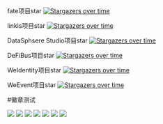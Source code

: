 fate项目star
[![Stargazers over time](https://starchart.cc/FederatedAI/FATE.svg)](https://starchart.cc/FederatedAI/FATE)

linkis项目star
[![Stargazers over time](https://starchart.cc/WebankFintech/Linkis.svg)](https://starchart.cc/WebankFintech/Linkis)

DataSphsere Studio项目star
[![Stargazers over time](https://starchart.cc/WeBankFinTech/DataSphereStudio.svg)](https://starchart.cc/WeBankFinTech/DataSphereStudio)

DeFiBus项目star
[![Stargazers over time](https://starchart.cc/WeBankFinTech/DeFiBus.svg)](https://starchart.cc/WeBankFinTech/DeFiBus)

WeIdentity项目star
[![Stargazers over time](https://starchart.cc/WeBankFinTech/WeIdentity.svg)](https://starchart.cc/WeBankFinTech/WeIdentity)

WeEvent项目star
[![Stargazers over time](https://starchart.cc/WeBankFinTech/WeEvent.svg)](https://starchart.cc/WeBankFinTech/WeEvent)

#徽章测试
<p align="left">
    <a href="https://opensource.org/licenses/Apache-2.0" alt="License">
        <img src="https://img.shields.io/badge/License-Apache%202.0-blue.svg" /></a>
    <a href="https://github.com/WeBankPartners/we-cmdb/tree/v1.3.1" alt="release">
        <img src="https://img.shields.io/github/v/release/WeBankPartners/we-cmdb.svg" /></a>
    <a href="#" alt="Code Size">
        <img src="https://img.shields.io/github/languages/code-size/WeBankPartners/we-cmdb.svg" /></a>
    <a href="#" alt="Java">
        <img src="https://img.shields.io/badge/language-java-orange.svg" /></a>
    <a href="#" alt="Vue">
        <img src="https://img.shields.io/badge/language-vue-green.svg" /></a>
    <a href="https://github.com/WeBankPartners/we-cmdb/graphs/contributors" alt="Contributors">
        <img src="https://img.shields.io/github/contributors/WeBankPartners/we-cmdb" /></a>
    <a href="https://github.com/WeBankPartners/we-cmdb/pulse" alt="Activity">
        <img src="https://img.shields.io/github/commit-activity/m/WeBankPartners/we-cmdb" /></a>
</p>
